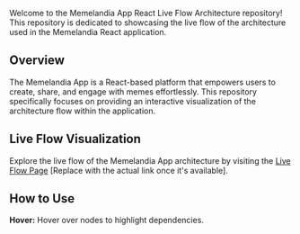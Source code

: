 Welcome to the Memelandia App React Live Flow Architecture repository! This repository is dedicated to showcasing the live flow of the architecture used in the Memelandia React application.

## Overview

The Memelandia App is a React-based platform that empowers users to create, share, and engage with memes effortlessly. This repository specifically focuses on providing an interactive visualization of the architecture flow within the application.

## Live Flow Visualization

Explore the live flow of the Memelandia App architecture by visiting the [Live Flow Page](#) [Replace with the actual link once it's available].

## How to Use

 **Hover:** Hover over nodes to highlight dependencies.
